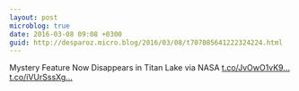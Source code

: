 ```yaml
---
layout: post
microblog: true
date: 2016-03-08 09:08 +0300
guid: http://desparoz.micro.blog/2016/03/08/t707085641222324224.html
---
```

Mystery Feature Now Disappears in Titan Lake   via NASA [t.co/JvOwO1vK9...](https://t.co/JvOwO1vK9m) [t.co/iVUrSssXg...](https://t.co/iVUrSssXgb)
